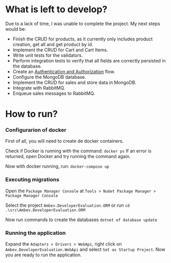 # What is left to develop?

Due to a lack of time, I was unable to complete the project. My next steps would be:
- Finish the CRUD for products, as it currently only includes product creation, get all and get product by id.
- Implement the CRUD for Cart and Cart Items.
- Write unit tests for the validators.
- Perform integration tests to verify that all fields are correctly persisted in the database.
- Create an [Authentication and Authorization](https://learn.microsoft.com/en-us/aspnet/core/security/?view=aspnetcore-9.0) flow.
- Configure the MongoDB database.
- Implement the CRUD for sales and store data in MongoDB.
- Integrate with RabbitMQ.
- Enqueue sales messages to RabbitMQ.

# How to run?

### Configurarion of docker
First of all, you will need to create de docker containers.

Check if Docker is running with the command:
```docker ps```
If an error is returned, open Docker and try running the command again.

Now with docker running, run:
```docker-compose up```

### Executing migrations

Open the `Package Manager Console` at `Tools > NuGet Package Manager > Package Manager Console`

Select the project `Ambev.DeveloperEvaluation.ORM` or run
```cd .\src\Ambev.DeveloperEvaluation.ORM```


Now run commands to create the databases
```dotnet ef database update```


### Running the application

Expand the ```Adapters > Drivers > WebApi```, right click on `Ambev.DeveloperEvaluation.WebApi` and select `Set as Startup Project`. Now you are ready to run the application.
